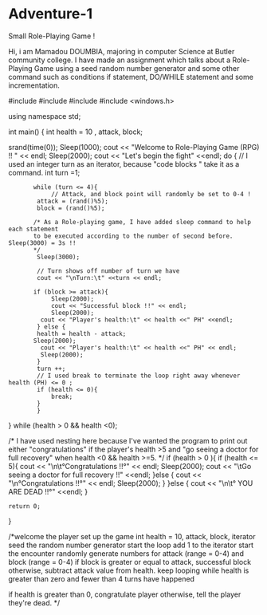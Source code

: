 # Adventure-1
Small Role-Playing Game !   

Hi,
i am Mamadou DOUMBIA, majoring in computer Science at Butler community college.
I have made an assignment which talks about a Role-Playing Game using a seed random number generator
and some other command such as conditions if statement, DO/WHILE statement and some incrementation.  


#include <iostream>
#include <cstdlib>
#include <ctime>
#include <windows.h>

using namespace std;

int main()
{
    int health = 10 , attack, block;

srand(time(0));
    Sleep(1000);
    cout << "Welcome to Role-Playing Game (RPG) !! " << endl;
    Sleep(2000);
    cout << "Let's begin the fight" <<endl;
    do {
            // I used an integer turn as an iterator, because "code blocks " take it as a command.
           int turn =1;

           while (turn <= 4){
                // Attack, and block point will randomly be set to 0-4 !
            attack = (rand()%5);
            block = (rand()%5);

           /* As a Role-playing game, I have added sleep command to help each statement
           to be executed according to the number of second before. Sleep(3000) = 3s !!
           */
            Sleep(3000);

            // Turn shows off number of turn we have
            cout << "\nTurn:\t" <<turn << endl;

           if (block >= attack){
                Sleep(2000);
                cout << "Successful block !!" << endl;
                Sleep(2000);
             cout << "Player's health:\t" << health <<" PH" <<endl;
            } else {
            health = health - attack;
           Sleep(2000);
             cout << "Player's health:\t" << health <<" PH" << endl;
             Sleep(2000);
            }
            turn ++;
            // I used break to terminate the loop right away whenever health (PH) <= 0 ;
            if (health <= 0){
                break;
            }
            }

   }  while (health > 0 && health <0);

   /* I have used nesting here because I've wanted the program to print out either "congratulations"
   if the player's health >5 and "go seeing a doctor for full recovery" when health <0 && health >=5.
   */
   if (health > 0 ){
        if (health <= 5){
        cout << "\n\t°Congratulations !!°" << endl;
        Sleep(2000);
        cout << "\tGo seeing a doctor for full recovery !!" <<endl;
        }else {
        cout << "\n°Congratulations !!°" << endl;
        Sleep(2000);
        }
    }else {
    cout << "\n\t° YOU ARE DEAD !!°" <<endl;
    }

    return 0;
}



/*welcome the player
set up the game
    int health = 10, attack, block, iterator
    seed the random number generator
start the loop
    add 1 to the iterator
    start the encounter
        randomly generate numbers for attack (range = 0-4) and block (range = 0-4)
        if block is greater or equal to attack, successful block
        otherwise, subtract attack value from health.
keep looping while health is greater than zero and fewer than 4 turns have happened

if health is greater than 0, congratulate player
otherwise, tell the player they're dead.
*/
